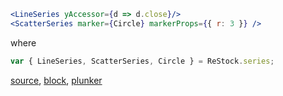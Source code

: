```jsx
<LineSeries yAccessor={d => d.close}/>
<ScatterSeries marker={Circle} markerProps={{ r: 3 }} />
```

where
```jsx
var { LineSeries, ScatterSeries, Circle } = ReStock.series;
```

[source](https://github.com/rrag/react-stockcharts/blob/master/docs/lib/charts/LineAndScatterChart.jsx), [block](http://bl.ocks.org/rrag/95ffd539fa4e0b4544cf), [plunker](http://plnkr.co/edit/gist:95ffd539fa4e0b4544cf?p=preview)
